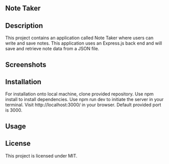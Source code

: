 ## Note Taker

## Description
This project contains an application called Note Taker where users can write and save notes. This application uses an Express.js back end and will save and retrieve note data from a JSON file.

## Screenshots

## Installation
For installation onto local machine, clone provided repository.
Use npm install to install dependencies.
Use npm run dev to initiate the server in your terminal.
Visit http://localhost:3000/ in your browser. Default provided port is 3000.

## Usage


## License
This project is licensed under MIT.
